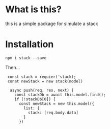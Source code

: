 # What is this?

this is a simple package for simulate a stack

# Installation

`npm i stack --save`

Then...

```
 const stack = requier('stack);
 conat newStack = new stack(model)

```

```
  async push(req, res, next) {
    const stackDb = await this.model.find();
    if (!stackDb[0]) {
      const newStack = new this.model({
        list: {
          stack: [req.body.data]
        }
      })
```